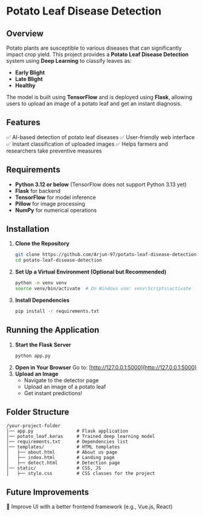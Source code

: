 # Potato Leaf Disease Detection

## Overview
Potato plants are susceptible to various diseases that can significantly impact crop yield. This project provides a **Potato Leaf Disease Detection** system using **Deep Learning** to classify leaves as:
- **Early Blight**
- **Late Blight**
- **Healthy**

The model is built using **TensorFlow** and is deployed using **Flask**, allowing users to upload an image of a potato leaf and get an instant diagnosis.

## Features
✅ AI-based detection of potato leaf diseases
✅ User-friendly web interface
✅ Instant classification of uploaded images
✅ Helps farmers and researchers take preventive measures

## Requirements
- **Python 3.12 or below** (TensorFlow does not support Python 3.13 yet)
- **Flask** for backend
- **TensorFlow** for model inference
- **Pillow** for image processing
- **NumPy** for numerical operations

## Installation
1. **Clone the Repository**
   ```bash
   git clone https://github.com/Arjun-97/potato-leaf-disease-detection.git
   cd potato-leaf-disease-detection
   ```
2. **Set Up a Virtual Environment (Optional but Recommended)**
   ```bash
   python -m venv venv
   source venv/bin/activate  # On Windows use: venv\Scripts\activate
   ```
3. **Install Dependencies**
   ```bash
   pip install -r requirements.txt
   ```

## Running the Application
1. **Start the Flask Server**
   ```bash
   python app.py
   ```
2. **Open in Your Browser**
   Go to: [http://127.0.0.1:5000](http://127.0.0.1:5000)
3. **Upload an Image**
   - Navigate to the detector page
   - Upload an image of a potato leaf
   - Get instant predictions!

## Folder Structure
```
/your-project-folder
│── app.py                # Flask application
│── potato_leaf.keras     # Trained deep learning model
│── requirements.txt      # Dependencies list
│── templates/            # HTML templates
│   ├── about.html        # About us page
│   ├── index.html        # Landing page
│   ├── detect.html       # Detection page
│── static/               # CSS, JS
│   ├── style.css         # CSS classes for the project
```

## Future Improvements
🎨 Improve UI with a better frontend framework (e.g., Vue.js, React)

